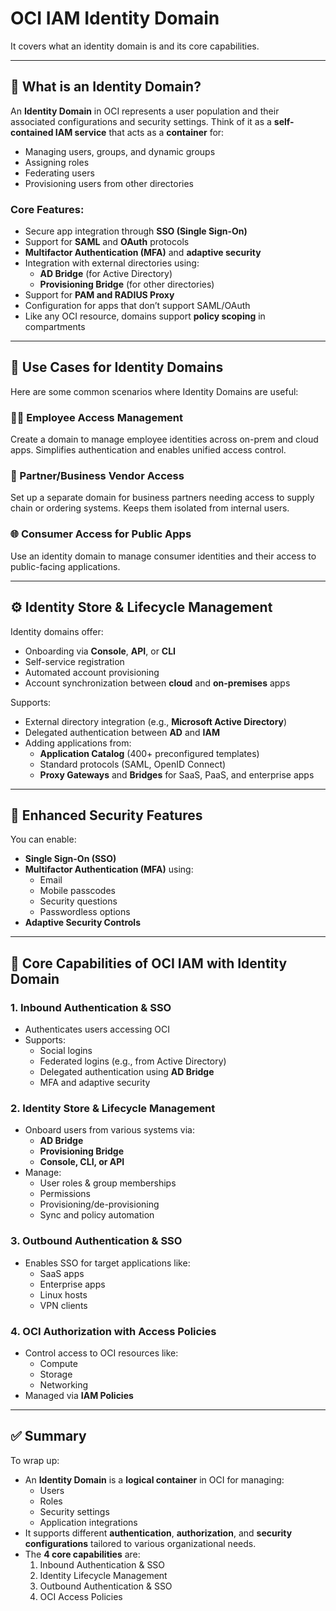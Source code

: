 # OCI IAM Identity Domain

It covers what an identity domain is and its core capabilities.

---

## 🧠 What is an Identity Domain?

An **Identity Domain** in OCI represents a user population and their associated configurations and security settings. Think of it as a **self-contained IAM service** that acts as a **container** for:

- Managing users, groups, and dynamic groups  
- Assigning roles  
- Federating users  
- Provisioning users from other directories

### Core Features:

- Secure app integration through **SSO (Single Sign-On)**
- Support for **SAML** and **OAuth** protocols
- **Multifactor Authentication (MFA)** and **adaptive security**
- Integration with external directories using:
  - **AD Bridge** (for Active Directory)
  - **Provisioning Bridge** (for other directories)
- Support for **PAM and RADIUS Proxy**
- Configuration for apps that don’t support SAML/OAuth
- Like any OCI resource, domains support **policy scoping** in compartments

---

## 💼 Use Cases for Identity Domains

Here are some common scenarios where Identity Domains are useful:

### 🧑‍💼 Employee Access Management
Create a domain to manage employee identities across on-prem and cloud apps. Simplifies authentication and enables unified access control.

### 🤝 Partner/Business Vendor Access
Set up a separate domain for business partners needing access to supply chain or ordering systems. Keeps them isolated from internal users.

### 🌐 Consumer Access for Public Apps
Use an identity domain to manage consumer identities and their access to public-facing applications.

---

## ⚙️ Identity Store & Lifecycle Management

Identity domains offer:

- Onboarding via **Console**, **API**, or **CLI**
- Self-service registration
- Automated account provisioning
- Account synchronization between **cloud** and **on-premises** apps

Supports:

- External directory integration (e.g., **Microsoft Active Directory**)
- Delegated authentication between **AD** and **IAM**
- Adding applications from:
  - **Application Catalog** (400+ preconfigured templates)
  - Standard protocols (SAML, OpenID Connect)
  - **Proxy Gateways** and **Bridges** for SaaS, PaaS, and enterprise apps

---

## 🔐 Enhanced Security Features

You can enable:

- **Single Sign-On (SSO)**
- **Multifactor Authentication (MFA)** using:
  - Email
  - Mobile passcodes
  - Security questions
  - Passwordless options
- **Adaptive Security Controls**

---

## 🔑 Core Capabilities of OCI IAM with Identity Domain

### 1. Inbound Authentication & SSO
- Authenticates users accessing OCI
- Supports:
  - Social logins
  - Federated logins (e.g., from Active Directory)
  - Delegated authentication using **AD Bridge**
  - MFA and adaptive security

### 2. Identity Store & Lifecycle Management
- Onboard users from various systems via:
  - **AD Bridge**
  - **Provisioning Bridge**
  - **Console, CLI, or API**
- Manage:
  - User roles & group memberships
  - Permissions
  - Provisioning/de-provisioning
  - Sync and policy automation

### 3. Outbound Authentication & SSO
- Enables SSO for target applications like:
  - SaaS apps
  - Enterprise apps
  - Linux hosts
  - VPN clients

### 4. OCI Authorization with Access Policies
- Control access to OCI resources like:
  - Compute
  - Storage
  - Networking
- Managed via **IAM Policies**

---

## ✅ Summary

To wrap up:

- An **Identity Domain** is a **logical container** in OCI for managing:
  - Users
  - Roles
  - Security settings
  - Application integrations
- It supports different **authentication**, **authorization**, and **security configurations** tailored to various organizational needs.
- The **4 core capabilities** are:
  1. Inbound Authentication & SSO  
  2. Identity Lifecycle Management  
  3. Outbound Authentication & SSO  
  4. OCI Access Policies

